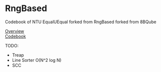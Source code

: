 # RngBased
Codebook of NTU EqualUEqual forked from RngBased forked from 8BQube

[Overview](./codebook/overview.md)  
[Codebook](./codebook/codebook.pdf)  

TODO:
- Treap
- Line Sorter O(N^2 log N)
- SCC
